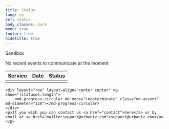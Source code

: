 ```yaml
---
title: Status
lang: en
ref: status
body_classes: dark
menu: true
footer: true
hidetitle: true
---
```


<div ng-controller="StatusController">
    <div ng-show="statuses.length">
        <div layout="row" layout-xs="column" layout-align="center stretch">
            <div layout="column">
                <status statuses="statuses" items="all,api,db,web,arcgis,ftp"></status>
                <div layout="row" layout-xs="column" layout-align="space-between center" layout-padding>
                    <md-switch ng-model="sandbox">Sandbox</md-switch>
                    <twitter-follow user="urbantz_ops"></twitter-follow>
                </div>
            </div>
            <div>
               <twitter-timeline user="urbantz_ops"></twitter-timeline>
            </div>
            <div>
                <p ng-if="!filteredStatuses.length">No recent events to communicate at the moment</p>
                <table class="status-table" ng-if="filteredStatuses.length">
                    <thead>
                        <tr>
                            <th>Service</th>
                            <th>Date</th>
                            <th>Status</th>
                        </tr>
                    </thead>
                    <tbody>
                        <tr ng-repeat="status in (filteredStatuses | orderBy: '-date').slice(0,4) track by status.$id" class="{{status.state}}">
                            <td ng-bind="(status.service | serviceDef).label"></td>
                            <td ng-bind="status.date | date: 'dd-MM-yyyy HH:mm'"></td>
                            <td ng-bind="status.state"></td>
                        </tr>
                    </tbody>
                </table>
            </div>
        </div>
    </div>

    <div layout="row" layout-align="center center" ng-show="!statuses.length">
        <md-progress-circular md-mode="indeterminate" class="md-accent" md-diameter="120"></md-progress-circular>
    </div>
    <p>If you wish you can contact us <a href="contact">here</a> or by email at <a href="mailto:support@urbantz.com">support@urbantz.com</a></p>
</div>